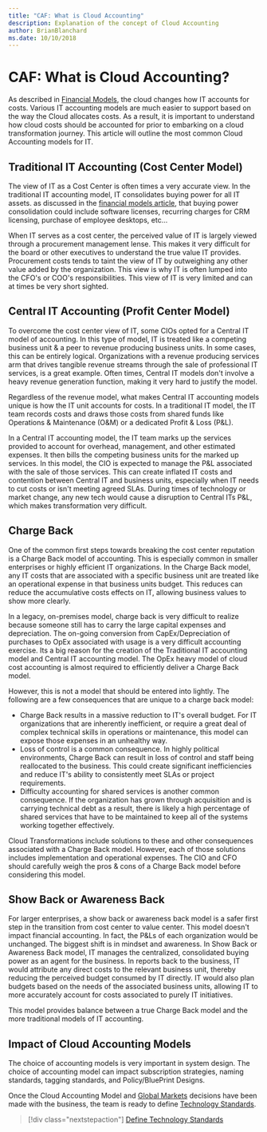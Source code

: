 ```yaml
---
title: "CAF: What is Cloud Accounting"
description: Explanation of the concept of Cloud Accounting
author: BrianBlanchard
ms.date: 10/10/2018
---
```


# CAF: What is Cloud Accounting?

As described in [Financial Models](financial-models.md), the cloud changes how IT accounts for costs. Various IT accounting models are much easier to support based on the way the Cloud allocates costs. As a result, it is important to understand how cloud costs should be accounted for prior to embarking on a cloud transformation journey. This article will outline the most common Cloud Accounting models for IT.

## Traditional IT Accounting (Cost Center Model)

The view of IT as a Cost Center is often times a very accurate view. In the traditional IT accounting model, IT consolidates buying power for all IT assets. as discussed in the [financial models article](financial-models.md), that buying power consolidation could include software licenses, recurring charges for CRM licensing, purchase of employee desktops, etc...

When IT serves as a cost center, the perceived value of IT is largely viewed through a procurement management lense. This makes it very difficult for the board or other executives to understand the true value IT provides. Procurement costs tends to taint the view of IT by outweighing any other value added by the organization. This view is why IT is often lumped into the CFO's or COO's responsibilities. This view of IT is very limited and can at times be very short sighted.

## Central IT Accounting (Profit Center Model)

To overcome the cost center view of IT, some CIOs opted for a Central IT model of accounting. In this type of model, IT is treated like a competing business unit & a peer to revenue producing business units. In some cases, this can be entirely logical. Organizations with a revenue producing services arm that drives tangible revenue streams through the sale of professional IT services, is a great example. Often times, Central IT models don't involve a heavy revenue generation function, making it very hard to justify the model.

Regardless of the revenue model, what makes Central IT accounting models unique is how the IT unit accounts for costs. In a traditional IT model, the IT team records costs and draws those costs from shared funds like Operations & Maintenance (O&M) or a dedicated Profit & Loss (P&L).

In a Central IT accounting model, the IT team marks up the services provided to account for overhead, management, and other estimated expenses. It then bills the competing business units for the marked up services. In this model, the CIO is expected to manage the P&L associated with the sale of those services. This can create inflated IT costs and contention between Central IT and business units, especially when IT needs to cut costs or isn't meeting agreed SLAs. During times of technology or market change, any new tech would cause a disruption to Central ITs P&L, which makes transformation very difficult.

## Charge Back

One of the common first steps towards breaking the cost center reputation is a Charge Back model of accounting. This is especially common in smaller enterprises or highly efficient IT organizations. In the Charge Back model, any IT costs that are associated with a specific business unit are treated like an operational expense in that business units budget. This reduces can reduce the accumulative costs effects on IT, allowing business values to show more clearly.

In a legacy, on-premises model, charge back is very difficult to realize because someone still has to carry the large capital expenses and depreciation. The on-going conversion from CapEx/Depreciation of purchases to OpEx associated with usage is a very difficult accounting exercise. Its a big reason for the creation of the Traditional IT accounting model and Central IT accounting model. The OpEx heavy model of cloud cost accounting is almost required to efficiently deliver a Charge Back model.

However, this is not a model that should be entered into lightly. The following are a few consequences that are unique to a charge back model:

* Charge Back results in a massive reduction to IT's overall budget. For IT organizations that are inherently inefficient, or require a great deal of complex technical skills in operations or maintenance, this model can expose those expenses in an unhealthy way.
* Loss of control is a common consequence. In highly political environments, Charge Back can result in loss of control and staff being reallocated to the business. This could create significant inefficiencies and reduce IT's ability to consistently meet SLAs or project requirements.
* Difficulty accounting for shared services is another common consequence. If the organization has grown through acquisition and is carrying technical debt as a result, there is likely a high percentage of shared services that have to be maintained to keep all of the systems working together effectively.

Cloud Transformations include solutions to these and other consequences associated with a Charge Back model. However, each of those solutions includes implementation and operational expenses. The CIO and CFO should carefully weigh the pros & cons of a Charge Back model before considering this model.

## Show Back or Awareness Back

For larger enterprises, a show back or awareness back model is a safer first step in the transition from cost center to value center. This model doesn't impact financial accounting. In fact, the P&Ls of each organization would be unchanged. The biggest shift is in mindset and awareness. In Show Back or Awareness Back model, IT manages the centralized, consolidated buying power as an agent for the business. In reports back to the business, IT would attribute any direct costs to the relevant business unit, thereby reducing the perceived budget consumed by IT directly. IT would also plan budgets based on the needs of the associated business units, allowing IT to more accurately account for costs associated to purely IT initiatives.

This model provides balance between a true Charge Back model and the more traditional models of IT accounting.

## Impact of Cloud Accounting Models

The choice of accounting models is very important in system design. The choice of accounting model can impact subscription strategies, naming standards, tagging standards, and Policy/BluePrint Designs.

Once the Cloud Accounting Model and [Global Markets](global-markets.md) decisions have been made with the business, the team is ready to define [Technology Standards](../technical-standards/overview.md).

> [!div class="nextstepaction"]
> [Define Technology Standards](../technical-standards/overview.md)